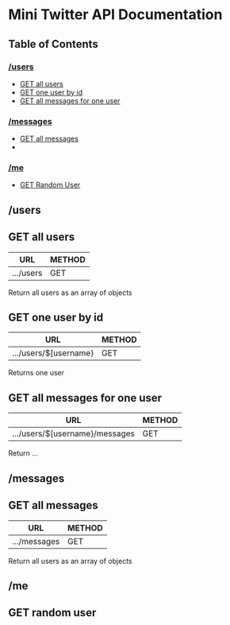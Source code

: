 # Mini Twitter API Documentation

## Table of Contents

### [/users](#/users)

- [GET all users](#get-all-users)
- [GET one user by id](#get-one-user-by-id)
- [GET all messages for one user](#get-all-messages-for-one-user)

### [/messages](#/messages)

- [GET all messages](#get-all-messages)
- 

### [/me](#/me)

- [GET Random User](#get-random-user)

## /users

## GET all users

| URL       | METHOD |
| --------- | ------ |
| .../users | GET    |

Return all users as an array of objects

## GET one user by id

| URL       | METHOD |
| --------- | ------ |
| .../users/$[username} | GET

Returns one user 

## GET all messages for one user

| URL       | METHOD |
| --------- | ------ |
| .../users/$[username}/messages | GET

Return ...

## /messages

## GET all messages

| URL       | METHOD |
| --------- | ------ |
| .../messages | GET    |

Return all users as an array of objects

## /me

## GET random user
